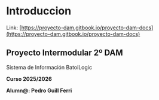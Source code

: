 # Introduccion

Link: [https://proyecto-dam.gitbook.io/proyecto-dam-docs](https://proyecto-dam.gitbook.io/proyecto-dam-docs)

## Proyecto Intermodular 2º DAM

Sistema de Información BatoiLogic

**Curso 2025/2026**

**Alumn@:  Pedro Guill Ferri**





